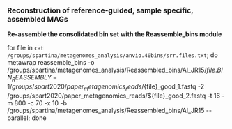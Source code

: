 ### Reconstruction of reference-guided, sample specific, assembled MAGs
**Re-assemble the consolidated bin set with the Reassemble_bins module**


for file in `cat /groups/spartina/metagenomes_analysis/anvio.40bins/srr.files.txt`; do  metawrap reassemble_bins -o /groups/spartina/metagenomes_analysis/Reassembled_bins/Al_JR15/${file}.BIN_REASSEMBLY -1 /groups/spart2020/paper_metagenomics_reads/${file}_good_1.fastq -2 /groups/spart2020/paper_metagenomics_reads/${file}_good_2.fastq -t 16 -m 800 -c 70 -x 10 -b /groups/spartina/metagenomes_analysis/Reassembled_bins/Al_JR15 --parallel; done

